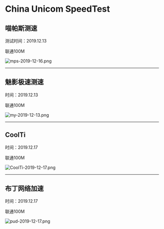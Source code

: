 # China Unicom SpeedTest 

## 喵帕斯测速

测试时间：2019.12.13

联通100M

![mps-2019-12-16.png](https://i.loli.net/2019/12/17/FjbO1vnI8hB5xpo.png)

----



## 魅影极速测速

时间：2019.12.13

联通100M

![my-2019-12-13.png](https://i.loli.net/2019/12/13/WYUybArC3KFEjoM.png)

----



## CoolTi

时间：2019.12.17

联通100M

![CoolTi-2019-12-17.png](https://i.loli.net/2019/12/17/iyrpuDIcGHOQs9Y.png)

----



## 布丁网络加速

时间：2019.12.17

联通100M

![pud-2019-12-17.png](https://i.loli.net/2019/12/17/tHSfD8BAYxbCKnc.png)
